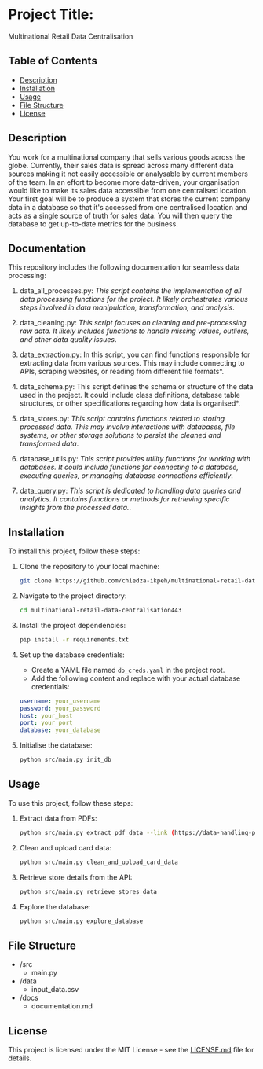 # Project Title:

 Multinational Retail Data Centralisation

## Table of Contents

- [Description](#description)
- [Installation](#installation)
- [Usage](#usage)
- [File Structure](#file-structure)
- [License](#license)

## Description

You work for a multinational company that sells various goods across the globe. Currently, their sales data is spread across many different data sources making it not easily accessible or analysable by current members of the team. In an effort to become more data-driven, your organisation would like to make its sales data accessible from one centralised location. Your first goal will be to produce a system that stores the current company data in a database so that it's accessed from one centralised location and acts as a single source of truth for sales data. You will then query the database to get up-to-date metrics for the business.

## Documentation
This repository includes the following documentation for seamless data processing:

1. data_all_processes.py: *This script contains the implementation of all data processing functions for the project. It likely orchestrates various steps involved in data manipulation, transformation, and analysis*.

2. data_cleaning.py: *This script focuses on cleaning and pre-processing raw data. It likely includes functions to handle missing values, outliers, and other data quality issues*.

3. data_extraction.py: In this script, you can find functions responsible for extracting data from various sources. This may include connecting to APIs, scraping websites, or reading from different file formats*.

4. data_schema.py: This script defines the schema or structure of the data used in the project. It could include class definitions, database table structures, or other specifications regarding how data is organised*.

5. data_stores.py: *This script contains functions related to storing processed data. This may involve interactions with databases, file systems, or other storage solutions to persist the cleaned and transformed data*.

6. database_utils.py: *This script provides utility functions for working with databases. It could include functions for connecting to a database, executing queries, or managing database connections efficiently*.

7. data_query.py: *This script is dedicated to handling data queries and analytics. It contains functions or methods for retrieving specific insights from the processed data.*.

## Installation

To install this project, follow these steps:

1. Clone the repository to your local machine:

    ```bash
    git clone https://github.com/chiedza-ikpeh/multinational-retail-data-centralisation443.git
    ```

2. Navigate to the project directory:

    ```bash
    cd multinational-retail-data-centralisation443
    ```

3. Install the project dependencies:

    ```bash
    pip install -r requirements.txt
    ```

4. Set up the database credentials:

    - Create a YAML file named `db_creds.yaml` in the project root.
    - Add the following content and replace with your actual database credentials:

    ```yaml
    username: your_username
    password: your_password
    host: your_host
    port: your_port
    database: your_database
    ```

5. Initialise the database:

    ```bash
    python src/main.py init_db
    ```


## Usage

To use this project, follow these steps:

1. Extract data from PDFs:

    ```bash
    python src/main.py extract_pdf_data --link (https://data-handling-public.s3.eu-west-1.amazonaws.com/card_details.pdf)
    ```

2. Clean and upload card data:

    ```bash
    python src/main.py clean_and_upload_card_data
    ```

3. Retrieve store details from the API:

    ```bash
    python src/main.py retrieve_stores_data
    ```

4. Explore the database:

    ```bash
    python src/main.py explore_database
    ```

## File Structure

- /src
  - main.py
- /data
  - input_data.csv
- /docs
  - documentation.md

## License

This project is licensed under the MIT License - see the [LICENSE.md](LICENSE.md) file for details.
